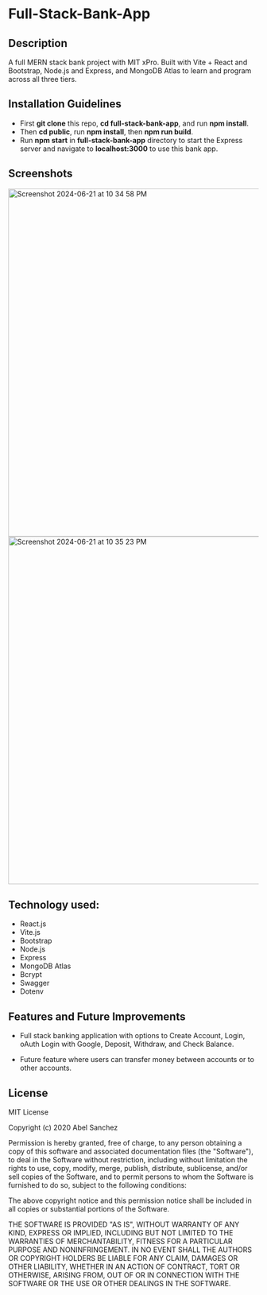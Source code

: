 # Full-Stack-Bank-App

## Description 

A full MERN stack bank project with MIT xPro. Built with Vite + React and Bootstrap, Node.js and Express, and MongoDB Atlas to learn and program across all three tiers. 

## Installation Guidelines

- First **git clone** this repo, **cd full-stack-bank-app**, and run **npm install**. 
- Then **cd public**, run **npm install**, then **npm run build**.
- Run **npm start** in **full-stack-bank-app** directory to start the Express server and navigate to **localhost:3000** to use this bank app. 

## Screenshots

<img width="700" alt="Screenshot 2024-06-21 at 10 34 58 PM" src="https://github.com/isabelleting/full-stack-bank-app/assets/144510802/06dc0659-cd5e-47e5-b4c8-f42e19a0cfbe">
<img width="700" alt="Screenshot 2024-06-21 at 10 35 23 PM" src="https://github.com/isabelleting/full-stack-bank-app/assets/144510802/17313b8c-fe4f-47c0-a9db-a965c28d4155">

## Technology used:

- React.js
- Vite.js
- Bootstrap
- Node.js
- Express
- MongoDB Atlas
- Bcrypt
- Swagger
- Dotenv

## Features and Future Improvements

- Full stack banking application with options to Create Account, Login, oAuth Login with Google, Deposit, Withdraw, and Check Balance.

- Future feature where users can transfer money between accounts or to other accounts. 

## License

MIT License

Copyright (c) 2020 Abel Sanchez

Permission is hereby granted, free of charge, to any person obtaining a copy
of this software and associated documentation files (the "Software"), to deal
in the Software without restriction, including without limitation the rights
to use, copy, modify, merge, publish, distribute, sublicense, and/or sell
copies of the Software, and to permit persons to whom the Software is
furnished to do so, subject to the following conditions:

The above copyright notice and this permission notice shall be included in all
copies or substantial portions of the Software.

THE SOFTWARE IS PROVIDED "AS IS", WITHOUT WARRANTY OF ANY KIND, EXPRESS OR
IMPLIED, INCLUDING BUT NOT LIMITED TO THE WARRANTIES OF MERCHANTABILITY,
FITNESS FOR A PARTICULAR PURPOSE AND NONINFRINGEMENT. IN NO EVENT SHALL THE
AUTHORS OR COPYRIGHT HOLDERS BE LIABLE FOR ANY CLAIM, DAMAGES OR OTHER
LIABILITY, WHETHER IN AN ACTION OF CONTRACT, TORT OR OTHERWISE, ARISING FROM,
OUT OF OR IN CONNECTION WITH THE SOFTWARE OR THE USE OR OTHER DEALINGS IN THE
SOFTWARE.
